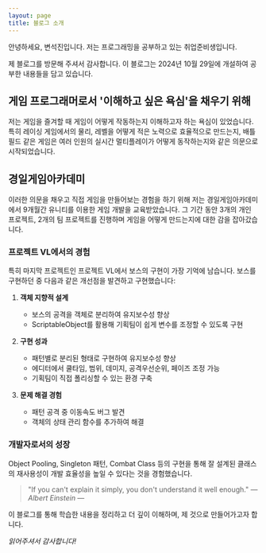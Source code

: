 ```yaml
---
layout: page
title: 블로그 소개
---
```

안녕하세요, 변석진입니다. 저는 프로그래밍을 공부하고 있는 취업준비생입니다.

제 블로그를 방문해 주셔서 감사합니다. 이 블로그는 2024년 10월 29일에 개설하여 공부한 내용들을 담고 있습니다.

## 게임 프로그래머로서 '이해하고 싶은 욕심'을 채우기 위해

저는 게임을 즐겨할 때 게임이 어떻게 작동하는지 이해하고자 하는 욕심이 있었습니다. 특히 레이싱 게임에서의 물리, 레벨을 어떻게 적은 노력으로 효율적으로 만드는지, 배틀필드 같은 게임은 여러 인원의 실시간 멀티플레이가 어떻게 동작하는지와 같은 의문으로 시작되었습니다.

## 경일게임아카데미

이러한 의문을 채우고 직접 게임을 만들어보는 경험을 하기 위해 저는 경일게임아카데미에서 9개월간 유니티를 이용한 게임 개발을 교육받았습니다. 그 기간 동안 3개의 개인 프로젝트, 2개의 팀 프로젝트를 진행하며 게임을 어떻게 만드는지에 대한 감을 잡아갔습니다.

### 프로젝트 VL에서의 경험

특히 마지막 프로젝트인 프로젝트 VL에서 보스의 구현이 가장 기억에 남습니다. 보스를 구현하던 중 다음과 같은 개선점을 발견하고 구현했습니다:

1. **객체 지향적 설계**
   - 보스의 공격을 객체로 분리하여 유지보수성 향상
   - ScriptableObject를 활용해 기획팀이 쉽게 변수를 조정할 수 있도록 구현

2. **구현 성과**
   - 패턴별로 분리된 형태로 구현하여 유지보수성 향상
   - 에디터에서 쿨타임, 범위, 데미지, 공격우선순위, 페이즈 조정 가능
   - 기획팀이 직접 폴리싱할 수 있는 환경 구축

3. **문제 해결 경험**
   - 패턴 공격 중 이동속도 버그 발견
   - 객체의 상태 관리 함수를 추가하여 해결

### 개발자로서의 성장

Object Pooling, Singleton 패턴, Combat Class 등의 구현을 통해 잘 설계된 클래스의 재사용성이 개발 효율성을 높일 수 있다는 것을 경험했습니다.

> "If you can't explain it simply, you don't understand it well enough." <cite>― Albert Einstein ―</cite>

이 블로그를 통해 학습한 내용을 정리하고 더 깊이 이해하며, 제 것으로 만들어가고자 합니다.

*읽어주셔서 감사합니다!*

